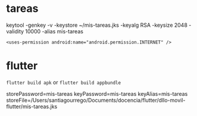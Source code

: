 # tareas
  keytool -genkey -v -keystore ~/mis-tareas.jks -keyalg RSA -keysize 2048 -validity 10000 -alias mis-tareas

    <uses-permission android:name="android.permission.INTERNET" />


# flutter 
`flutter build apk` or `flutter build appbundle`

storePassword=mis-tareas
keyPassword=mis-tareas
keyAlias=mis-tareas
storeFile=/Users/santiagourrego/Documents/docencia/flutter/dllo-movil-flutter/mis-tareas.jks
